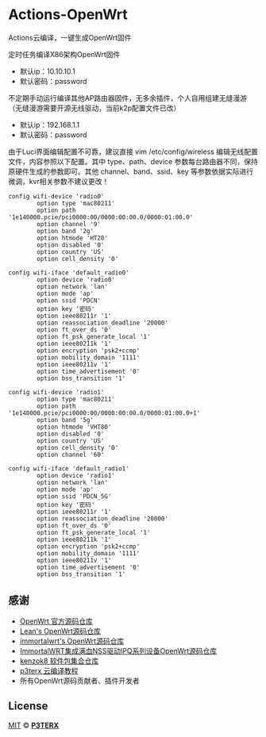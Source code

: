 # Actions-OpenWrt
Actions云编译，一键生成OpenWrt固件

定时任务编译X86架构OpenWrt固件
- 默认ip：10.10.10.1
- 默认密码：password

不定期手动运行编译其他AP路由器固件，无多余插件，个人自用组建无缝漫游（无缝漫游需要开源无线驱动，当前k2p配置文件已改）
- 默认ip：192.168.1.1
- 默认密码：password

由于Luci界面编辑配置不可靠，建议直接 vim /etc/config/wireless 编辑无线配置文件，内容参照以下配置。其中 type、path、device 参数每台路由器不同，保持原硬件生成的参数即可。其他 channel、band、ssid、key 等参数依据实际进行微调，kvr相关参数不建议更改！

```
config wifi-device 'radio0'
        option type 'mac80211'
        option path '1e140000.pcie/pci0000:00/0000:00:00.0/0000:01:00.0'
        option channel '9'
        option band '2g'
        option htmode 'HT20'
        option disabled '0'
        option country 'US'
        option cell_density '0'

config wifi-iface 'default_radio0'
        option device 'radio0'
        option network 'lan'
        option mode 'ap'
        option ssid 'PDCN'
        option key '密码'
        option ieee80211r '1'
        option reassociation_deadline '20000'
        option ft_over_ds '0'
        option ft_psk_generate_local '1'
        option ieee80211k '1'
        option encryption 'psk2+ccmp'
        option mobility_domain '1111'
        option ieee80211v '1'
        option time_advertisement '0'
        option bss_transition '1'

config wifi-device 'radio1'
        option type 'mac80211'
        option path '1e140000.pcie/pci0000:00/0000:00:00.0/0000:01:00.0+1'
        option band '5g'
        option htmode 'VHT80'
        option disabled '0'
        option country 'US'
        option cell_density '0'
        option channel '60'

config wifi-iface 'default_radio1'
        option device 'radio1'
        option network 'lan'
        option mode 'ap'
        option ssid 'PDCN_5G'
        option key '密码'
        option ieee80211r '1'
        option reassociation_deadline '20000'
        option ft_over_ds '0'
        option ft_psk_generate_local '1'
        option ieee80211k '1'
        option encryption 'psk2+ccmp'
        option mobility_domain '1111'
        option ieee80211v '1'
        option time_advertisement '0'
        option bss_transition '1'
```

## 感谢
- [OpenWrt 官方源码仓库](https://github.com/openwrt/openwrt)
- [Lean's OpenWrt源码仓库](https://github.com/coolsnowwolf/lede)
- [immortalwrt's OpenWrt源码仓库](https://github.com/immortalwrt/immortalwrt)
- [ImmortalWRT集成满血NSS驱动IPQ系列设备OpenWrt源码仓库](https://github.com/VIKINGYFY/immortalwrt)
- [kenzok8 软件包集合仓库](https://github.com/kenzok8/small-package)
- [p3terx 云编译教程](https://p3terx.com/archives/build-openwrt-with-github-actions.html)
- 所有OpenWrt源码贡献者、插件开发者


## License

[MIT](https://github.com/P3TERX/Actions-OpenWrt/blob/main/LICENSE) © [**P3TERX**](https://p3terx.com)
